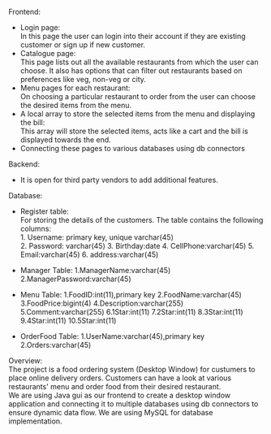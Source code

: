 Frontend:
  - Login page:    
        In this page the user can login into their account if they are existing customer or sign up if new customer.
  - Catalogue page:       
        This page lists out all the available restaurants from which the user can choose. It also has options that can filter out restaurants based on preferences like veg, non-veg or city.
  - Menu pages for each restaurant:         
        On choosing a particular restaurant to order from the user can choose the desired items from the menu.
  - A local array to store the selected items from the menu and displaying the bill:        
        This array will store the selected items, acts like a cart and the bill is displayed towards the end.
  - Connecting these pages to various databases using db connectors

Backend: 

  - It is open for third party vendors to add additional features.
 
Database:
  -  Register table:             
      For storing the details of the customers.
      The table contains the following columns:   
                1. Username: primary key, unique varchar(45)    
                2. Password: varchar(45)
                3. Birthday:date
                4. CellPhone:varchar(45)
                5. Email:varchar(45)
                6. address:varchar(45)
      
  -  Manager Table:
                1.ManagerName:varchar(45)
                2.ManagerPassword:varchar(45)
  -  Menu Table:
                1.FoodID:int(11),primary key
                2.FoodName:varchar(45)
                3.FoodPrice:bigint(4)
                4.Description:varchar(255)
                5.Comment:varchar(255)
                6.1Star:int(11)
                7.2Star:int(11)
                8.3Star:int(11)
                9.4Star:int(11)
                10.5Star:int(11)
   - OrderFood Table:
                1.UserName:varchar(45),primary key
                2.Orders:varchar(45)
               
      
                 

 Overview:    
 The project is a food ordering system (Desktop Window) for custumers to place online delivery orders. Customers can have a look at various restaurants' menu and order food from their desired restaurant.                  
 We are using Java gui as our frontend to create a desktop window application and connecting it to multiple databases using db connectors to ensure dynamic data flow.
     We are using MySQL for database implementation.
